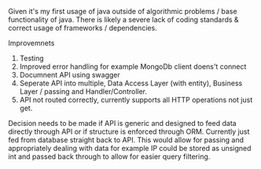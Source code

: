 Given it's my first usage of java outside of algorithmic problems / base functionality of java. There is likely a severe lack of coding standards & correct usage of frameworks / dependencies.

Improvemnets
1. Testing
2. Improved error handling for example MongoDb client doens't connect
3. Documnent API using swagger
4. Seperate API into multiple, Data Access Layer (with entity), Business Layer / passing and Handler/Controller.
5. API not routed correctly, currently supports all HTTP operations not just get.

Decision needs to be made if API is generic and designed to feed data directly through API or if structure is enforced through ORM. Currently just fed from database straight back to API. This would allow for passing and appropriately dealing with data for example IP could be stored as unsigned int and passed back through to allow for easier query filtering. 
